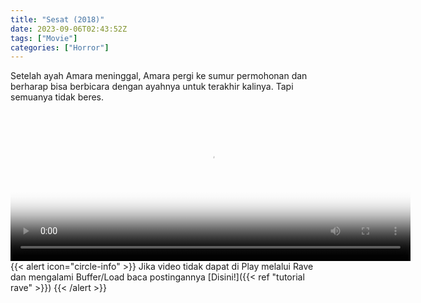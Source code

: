 ```yaml
---
title: "Sesat (2018)"
date: 2023-09-06T02:43:52Z
tags: ["Movie"]
categories: ["Horror"]
---
```


Setelah ayah Amara meninggal, Amara pergi ke sumur permohonan dan berharap bisa berbicara dengan ayahnya untuk terakhir kalinya. Tapi semuanya tidak beres.

<video id="video-2" 
class="art-preview lazy video-js vjs-default-skin vjs-big-play-centered" 
controls preload="auto" 
width="640" 
height="240"
poster="https://www.themoviedb.org/t/p/original/bbVLQkPb4dQRVsolnoNquCHR2yY.jpg" 
data-setup='{ "example_option": true, "width": "auto", "height": "auto", "techOrder": ["html5","flash"] }' 
onseeked="true"> <source src="https://kp3d-my.sharepoint.com/personal/ryoo_kp3d_onmicrosoft_com/_layouts/15/download.aspx?share=Eaj01Mgl0RtKsU8uusSw4e0BVsobVKhGQdI2nhf0fr8FTQ" type='video/mp4'>
</video>
<br>
{{< alert icon="circle-info" >}}
Jika video tidak dapat di Play melalui Rave dan mengalami Buffer/Load baca postingannya [Disini!]({{< ref "tutorial rave" >}})
{{< /alert >}}
